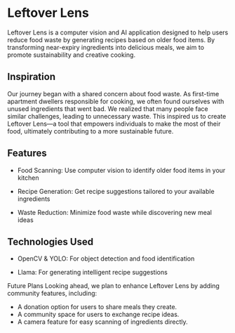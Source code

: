 # Leftover Lens
Leftover Lens is a computer vision and AI application designed to help users reduce food waste by generating recipes based on older food items. By transforming near-expiry ingredients into delicious meals, we aim to promote sustainability and creative cooking.

## Inspiration
Our journey began with a shared concern about food waste. As first-time apartment dwellers responsible for cooking, we often found ourselves with unused ingredients that went bad. We realized that many people face similar challenges, leading to unnecessary waste. This inspired us to create Leftover Lens—a tool that empowers individuals to make the most of their food, ultimately contributing to a more sustainable future.


## Features
* Food Scanning: Use computer vision to identify older food items in your kitchen
 
* Recipe Generation: Get recipe suggestions tailored to your available ingredients
 
* Waste Reduction: Minimize food waste while discovering new meal ideas

## Technologies Used
- OpenCV & YOLO: For object detection and food identification
  
- Llama: For generating intelligent recipe suggestions

Future Plans
Looking ahead, we plan to enhance Leftover Lens by adding community features, including:
- A donation option for users to share meals they create.
- A community space for users to exchange recipe ideas.
- A camera feature for easy scanning of ingredients directly.

